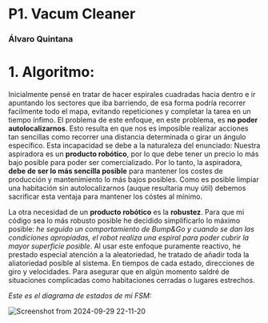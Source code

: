 # P1. Vacum Cleaner
### Álvaro Quintana
# 1. Algoritmo:

Inicialmente pensé en tratar de hacer espirales cuadradas hacia dentro e ir apuntando los sectores que iba barriendo, de esa forma podría recorrer facilmente todo el mapa, evitando repeticiones y completar la tarea en un tiempo ínfimo. El problema de este enfoque, en este problema, es **no poder autolocalizarnos**. Esto resulta en que nos es imposible realizar acciones tan sencillas como recorrer una distancia determinada o girar un ángulo específico. Esta incapacidad se debe a la naturaleza del enunciado: Nuestra aspiradora es un **producto robótico**, por lo que debe tener un precio lo más bajo posible para poder ser comercializado. Por lo tanto, la aspiradora, **debe de ser lo más sencilla posible** para mantener los costes de producción y mantenimiento lo más bajos posibles. Como es posible limpiar una habitación sin autolocalizarnos (auque resultaría muy útil) debemos sacrificar esta ventaja para mantener los cóstes al mínimo.<br>

La otra necesidad de un **producto robótico** es la **robustez**. Para que mi código sea lo más robusto posible he decidido simplificarlo lo máximo posible: *he seguido un comportamiento de Bump&Go y cuando se dan las condiciones apropiadas, el robot realiza una espiral para poder cubrir la mayor superficie posible*. Al usar este enfoque puramente reactivo, he prestado especial atención a la aleatoriedad, he tratado de añadir toda la aliatoriedad posible al sistema. En tiempos de cada estado, direcciones de giro y velocidades. Para asegurar que en algún momento saldré de situaciones complicadas como habitaciones cerradas o lugares estrechos.

*Este es el diagrama de estados de mi FSM:*

![Screenshot from 2024-09-29 22-11-20](https://github.com/user-attachments/assets/423e667a-749d-4791-8c3f-8ab2d06676b5)
